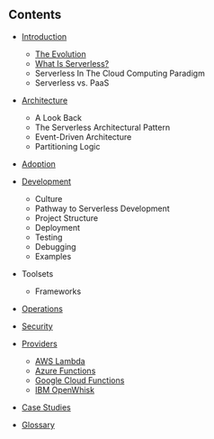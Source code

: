 <!--
title: Table of Contents
menuText: Table of Contents
menuOrder: 4
description: Table of contents for the guide
layout: Doc
-->

## Contents

* [Introduction](./introduction.md)
    * [The Evolution](./introduction.md#the-evolution)
    * [What Is Serverless?](./introduction.md#what-is-serverless)
    * Serverless In The Cloud Computing Paradigm
    * Serverless vs. PaaS
      
* [Architecture](./architecture/README.md)
    * A Look Back
    * The Serverless Architectural Pattern
    * Event-Driven Architecture
    * Partitioning Logic

* [Adoption](./adoption/README.md)

* [Development](./dev/README.md)
    * Culture
    * Pathway to Serverless Development
    * Project Structure
    * Deployment
    * Testing
    * Debugging
    * Examples

* Toolsets
    * Frameworks

* [Operations](./ops/README.md)

* [Security](./security/README.md)

* [Providers](./providers/README.md)
    * [AWS Lambda](./providers/aws.md)
    * [Azure Functions](./providers/azure.md)
    * [Google Cloud Functions](./providers/gcf.md)
    * [IBM OpenWhisk](./providers/openwhisk.md)

* [Case Studies](./case_studies/README.md)

* [Glossary](./glossary.md)
